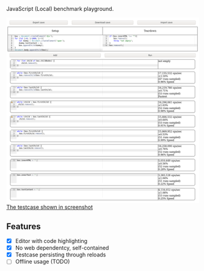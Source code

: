 JavaScript (Local) benchmark playground.

![JSLbench screenshot](https://raw.githubusercontent.com/asl97/jslbench/master/screenshots/jslbench.png)
[The testcase shown in screenshot](https://raw.githubusercontent.com/asl97/jslbench/master/testcases/jsLbench.base64)

## Features
 - [x] Editor with code highlighting
 - [x] No web dependentcy, self-contained
 - [x] Testcase persisting through reloads
 - [ ] Offline usage (TODO)
